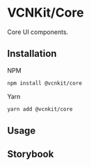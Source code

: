 # VCNKit/Core

Core UI components.

## Installation

NPM

```sh
npm install @vcnkit/core
```

Yarn

```sh
yarn add @vcnkit/core
```

## Usage

## Storybook